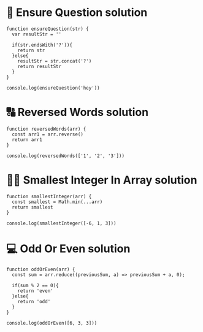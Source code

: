 # 🤔 Ensure Question solution

```
function ensureQuestion(str) {
  var resultStr = ''

  if(str.endsWith('?')){
    return str
  }else{
    resultStr = str.concat('?')
    return resultStr
  }
}

console.log(ensureQuestion('hey'))
```

# 🔠 Reversed Words solution

```
function reversedWords(arr) {
  const arr1 = arr.reverse()
  return arr1
}

console.log(reversedWords(['1', '2', '3']))
```

# 👧🏽 Smallest Integer In Array solution

```
function smallestInteger(arr) {
  const smallest = Math.min(...arr)
  return smallest
}

console.log(smallestInteger([-6, 1, 3]))
```

# 💻 Odd Or Even solution
```
function oddOrEven(arr) {
  const sum = arr.reduce((previousSum, a) => previousSum + a, 0);

  if(sum % 2 == 0){
    return 'even'
  }else{
    return 'odd'
  }
}

console.log(oddOrEven([6, 3, 3]))
```